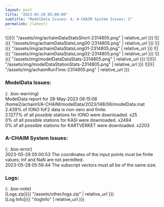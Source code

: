 ```yaml
---
layout: post
title: "2023-05-28 05:00:00"
subtitle: "ModelData Issues: 4; A-CHAIM System Issues: 2"
permalink: /latest/
---
```


![]({{ "/assets/img/achaimDataStatsShort-2314805.png" | relative_url }})
![]({{ "/assets/img/achaimDataStatsLong00-2314805.png" | relative_url }})
![]({{ "/assets/img/achaimDataStatsLong01-2314805.png" | relative_url }})
![]({{ "/assets/img/achaimDataStatsLong02-2314805.png" | relative_url }})
![]({{ "/assets/img/modelDataDataStats-2314805.png" | relative_url }})
![]({{ "/assets/img/modelDataStationStats-2314805.png" | relative_url }})
![]({{ "/assets/img/achaimRunTime-2314805.png" | relative_url }})


### ModelData Issues:  
  
{: .box-warning}  
 ModelData report for 28-May-2023 06:15:08   
 /home2/achaim1/A-CHAIM/modelData/2023/148/06/modelData.mat   
 2.439% of IONO foF2 data is non-zero and finite.   
 2.1277% of all possible stations for IONO were downloaded. x25   
 0% of all possible stations for KASI were downloaded. x2494   
 0% of all possible stations for KARTVERKET were downloaded. x2203   
  
### A-CHAIM System Issues:  
  
{: .box-error}  
2023-05-28 05:00:53 The coordinates of the input points must be finite values; Inf and NaN are not permitted.  
2023-05-28 05:56:44 The subscript vectors must all be of the same size.  

### Logs:  
  
{: .box-note}  
[Logs.zip]({{ "/assets/other/logs.zip" | relative_url }})  
[Log Info]({{ "/logInfo" | relative_url }})  
